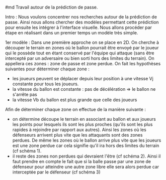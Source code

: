 #md Travail autour de la prédiction de passe.

Intro : 
Nous voulons concentrer nos recherches autour de la prédiction de passe. Ainsi nous allons chercher des modèles permettant cette prédiction pour ensuite les intégrer à l'interface visuelle.
Nous allons procéder par étape en réalisant dans un premier temps un modèle très simple.

1er modèle : 
Dans une première approche on se place en 2D. On cherche à découper le terrain en zones où le ballon pourrait être envoyé 
par le joueur qui le possède tout en étant conservé par l'équipe qui attaque (sans être intercepté par un adversaire ou bien
sorti hors des limites du terrain). On appellera ces zones : zone de passe et zone perdue. On fait les hypothèses suivantes 
pour déterminer chaque zone :
- les joueurs peuvent se déplacer depuis leur position à une vitesse Vj constante pour tous les joueurs.
- la vitesse du ballon est constante : pas de décélération => le ballon ne s'arrête pas
- la vitesse Vb du ballon est plus grande que celle des joueurs 

Afin de déterminer chaque zone on effectue de la manière suivante :
- on détermine découpe le terrain en associant au ballon et aux joueurs les points pour lesquels ils sont les plus proches 
(qu'ils sont les plus rapides à rejoindre par rapport aux autres). Ainsi les zones où les défenseurs arrivent plus vite que les 
attaquants sont des zones perdues. De même les zones où le ballon arrive plus vite que les joueurs est une zone perdue car cela 
signifie qu'il ira hors des limites du terrain (cf schéma 1).
- il reste des zones non perdues qui devraient l'être (cf schéma 2). Ainsi il faut prendre en compte le fait que si la balle 
passe par une zone de défenseur pour atteindre une autre zone libre elle sera alors perdue car interceptée par le défenseur
(cf schéma 3)
